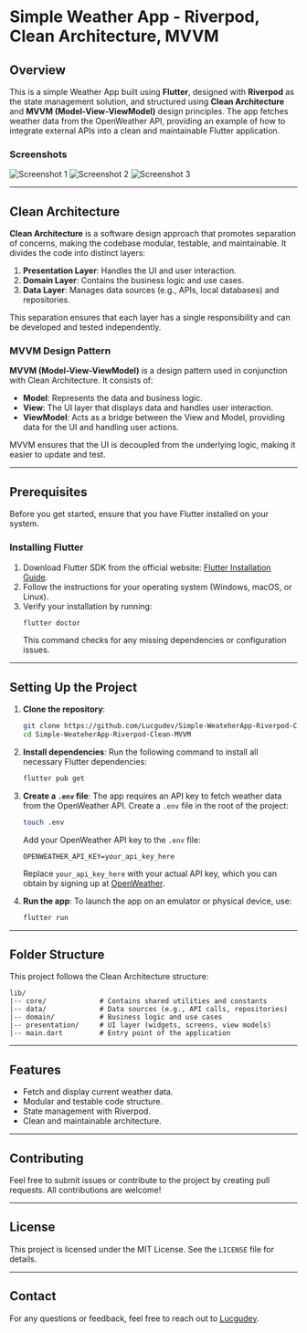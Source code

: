 # Simple Weather App - Riverpod, Clean Architecture, MVVM

## Overview
This is a simple Weather App built using **Flutter**, designed with **Riverpod** as the state management solution, and structured using **Clean Architecture** and **MVVM (Model-View-ViewModel)** design principles. The app fetches weather data from the OpenWeather API, providing an example of how to integrate external APIs into a clean and maintainable Flutter application.

### Screenshots
![Screenshot 1](assets/readme_images/readme_image_1.png)
![Screenshot 2](assets/readme_images/readme_image_2.png)
![Screenshot 3](assets/readme_images/readme_image_3.png)

---

## Clean Architecture
**Clean Architecture** is a software design approach that promotes separation of concerns, making the codebase modular, testable, and maintainable. It divides the code into distinct layers:

1. **Presentation Layer**: Handles the UI and user interaction.
2. **Domain Layer**: Contains the business logic and use cases.
3. **Data Layer**: Manages data sources (e.g., APIs, local databases) and repositories.

This separation ensures that each layer has a single responsibility and can be developed and tested independently.

### MVVM Design Pattern
**MVVM (Model-View-ViewModel)** is a design pattern used in conjunction with Clean Architecture. It consists of:

- **Model**: Represents the data and business logic.
- **View**: The UI layer that displays data and handles user interaction.
- **ViewModel**: Acts as a bridge between the View and Model, providing data for the UI and handling user actions.

MVVM ensures that the UI is decoupled from the underlying logic, making it easier to update and test.

---

## Prerequisites
Before you get started, ensure that you have Flutter installed on your system.

### Installing Flutter
1. Download Flutter SDK from the official website: [Flutter Installation Guide](https://docs.flutter.dev/get-started/install).
2. Follow the instructions for your operating system (Windows, macOS, or Linux).
3. Verify your installation by running:
   ```bash
   flutter doctor
   ```
   This command checks for any missing dependencies or configuration issues.

---

## Setting Up the Project

1. **Clone the repository**:
   ```bash
   git clone https://github.com/Lucgudev/Simple-WeateherApp-Riverpod-Clean-MVVM.git
   cd Simple-WeateherApp-Riverpod-Clean-MVVM
   ```

2. **Install dependencies**:
   Run the following command to install all necessary Flutter dependencies:
   ```bash
   flutter pub get
   ```

3. **Create a `.env` file**:
   The app requires an API key to fetch weather data from the OpenWeather API. Create a `.env` file in the root of the project:
   ```bash
   touch .env
   ```
   Add your OpenWeather API key to the `.env` file:
   ```plaintext
   OPENWEATHER_API_KEY=your_api_key_here
   ```
   Replace `your_api_key_here` with your actual API key, which you can obtain by signing up at [OpenWeather](https://openweathermap.org/api).

4. **Run the app**:
   To launch the app on an emulator or physical device, use:
   ```bash
   flutter run
   ```

---

## Folder Structure
This project follows the Clean Architecture structure:

```
lib/
|-- core/             # Contains shared utilities and constants
|-- data/             # Data sources (e.g., API calls, repositories)
|-- domain/           # Business logic and use cases
|-- presentation/     # UI layer (widgets, screens, view models)
|-- main.dart         # Entry point of the application
```

---

## Features
- Fetch and display current weather data.
- Modular and testable code structure.
- State management with Riverpod.
- Clean and maintainable architecture.

---

## Contributing
Feel free to submit issues or contribute to the project by creating pull requests. All contributions are welcome!

---

## License
This project is licensed under the MIT License. See the `LICENSE` file for details.

---

## Contact
For any questions or feedback, feel free to reach out to [Lucgudev](https://github.com/Lucgudev).

